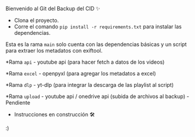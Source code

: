 Bienvenido al Git del Backup del CID ✨

- Clona el proyecto.
- Corre el comando ```pip install -r requirements.txt``` para instalar las dependencias.

Esta es la rama ```main``` solo cuenta con las dependencias básicas y un script para extraer los metadatos con exiftool.

*Rama ```api``` - youtube api (para hacer fetch a datos de los videos)

*Rama ```excel``` - openpyxl (para agregar los metadatos a excel)

*Rama ```dlp``` - yt-dlp (para integrar la descarga de las playlist al script)

*Rama ```upload``` - youtube api / onedrive api (subida de archivos al backup) - Pendiente

- Instrucciones en construcción 🛠

:)
